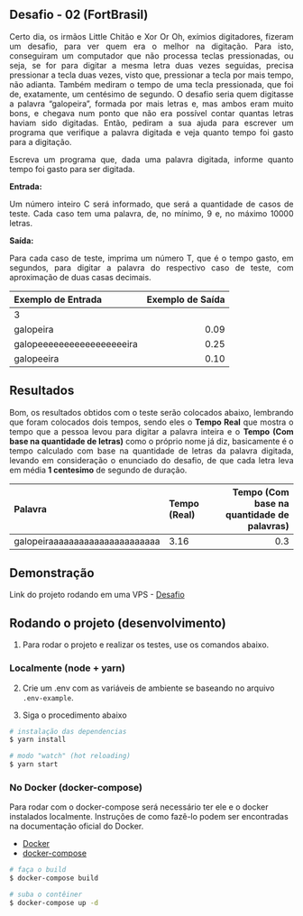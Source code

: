 ## Desafio - 02 (FortBrasil)
<div align="justify">
<p>Certo dia, os irmãos Little Chitão e Xor Or Oh, exímios digitadores, fizeram um desafio,
para ver quem era o melhor na digitação. Para isto, conseguiram um computador que
não processa teclas pressionadas, ou seja, se for para digitar a mesma letra duas vezes
seguidas, precisa pressionar a tecla duas vezes, visto que, pressionar a tecla por mais
tempo, não adianta. Também mediram o tempo de uma tecla pressionada, que foi de,
exatamente, um centésimo de segundo. O desafio seria quem digitasse a palavra
“galopeira”, formada por mais letras e, mas ambos eram muito bons, e chegava num
ponto que não era possível contar quantas letras haviam sido digitadas. Então,
pediram a sua ajuda para escrever um programa que verifique a palavra digitada e veja
quanto tempo foi gasto para a digitação.</p>

<p>Escreva um programa que, dada uma palavra digitada, informe quanto tempo foi gasto
para ser digitada.</p>

**Entrada:**

<p>Um número inteiro C será informado, que será a quantidade de casos de teste. Cada
caso tem uma palavra, de, no mínimo, 9 e, no máximo 10000 letras.</p>

**Saída:**

<p>Para cada caso de teste, imprima um número T, que é o tempo gasto, em segundos,
para digitar a palavra do respectivo caso de teste, com aproximação de duas casas
decimais.</p>
</div>

| Exemplo de Entrada | Exemplo de Saída |
| :--- | ---: |
| 3 | |
| galopeira     | 0.09 |
| galopeeeeeeeeeeeeeeeeeira | 0.25 |
| galopeeira | 0.10 |

## Resultados

<div align="justify">
<p>Bom, os resultados obtidos com o teste serão colocados abaixo, lembrando que foram colocados dois tempos, sendo eles o <b>Tempo Real</b> que mostra o tempo que a pessoa levou para digitar a palavra inteira e o <b>Tempo (Com base na quantidade de letras)</b> como o próprio nome já diz, basicamente é o tempo calculado com base na quantidade de letras da palavra digitada, levando em consideração o enunciado do desafio, de que cada letra leva em média <b>1 centesimo</b> de segundo de duração. </p>
</div>

| Palavra	| Tempo (Real) | Tempo (Com base na quantidade de palavras) |
| :--- | :--- | ---: |
| galopeiraaaaaaaaaaaaaaaaaaaaaa |	3.16 | 0.3 |

## Demonstração

Link do projeto rodando em uma VPS - [Desafio](http://157.245.249.89:3010)

## Rodando o projeto (desenvolvimento)

1. Para rodar o projeto e realizar os testes, use os comandos abaixo.

### Localmente (node + yarn)

2. Crie um .env com as variáveis de ambiente se baseando no arquivo `.env-example`.

3. Siga o procedimento abaixo

```bash
# instalação das dependencias
$ yarn install

# modo "watch" (hot reloading)
$ yarn start
```

### No Docker (docker-compose)

Para rodar com o docker-compose será necessário ter ele e o docker instalados
localmente. Instruções de como fazê-lo podem ser encontradas na documentação
oficial do Docker.

- [Docker](https://docs.docker.com/install/)
- [docker-compose](https://docs.docker.com/compose/install/)

```bash
# faça o build
$ docker-compose build

# suba o contêiner
$ docker-compose up -d
```
